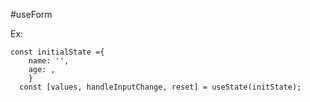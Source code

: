 
#useForm

Ex:

```
const initialState ={
    name: '',
    age: ,
    }
  const [values, handleInputChange, reset] = useState(initState);

```